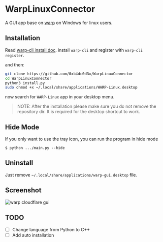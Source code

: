 # WarpLinuxConnector

A GUI app base on [warp](https://developers.cloudflare.com/warp-client/get-started/linux) on Windows for linux users.

## Installation

Read [warp-cli install doc](https://developers.cloudflare.com/warp-client/get-started/linux). install `warp-cli` and
register with `warp-cli register`.

and then:
```bash
git clone https://github.com/0xb4dc0d3x/WarpLinuxConnector
cd WarpLinuxConnector
python3 install.py
sudo chmod +x ~/.local/share/applications/WARP-Linux.desktop
```

now search for `WARP-Linux` app in your desktop menu.

> NOTE: After the installation please make sure you do not remove the repository dir. It is required for the desktop shortcut to work.

## Hide Mode
If you only want to use the tray icon, you can run the program in hide mode
    
    $ python .../main.py --hide

## Uninstall

Just remove `~/.local/share/applications/warp-gui.desktop` file.

## Screenshot

![warp cloudflare gui](icons/ss.png)

## TODO

- [ ] Change language from Python to C++
- [ ] Add auto installation
